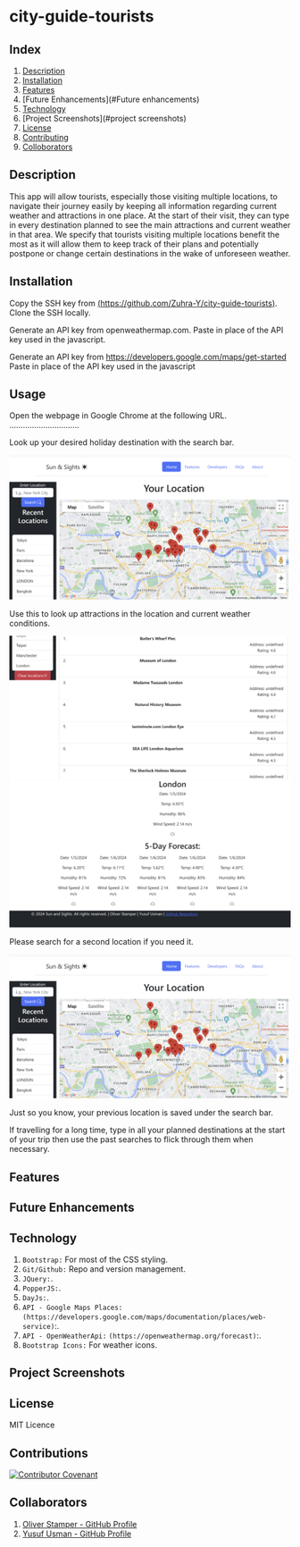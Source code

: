 # city-guide-tourists

## Index
1. [Description](#description)
2. [Installation](#installation)
3. [Features](#features)
4. [Future Enhancements](#Future enhancements)
5. [Technology](#technology)
6. [Project Screenshots](#project screenshots)
7. [License](#license)
8. [Contributing](#contributing)
9. [Colloborators](#collaborators)


## Description

This app will allow tourists, especially those visiting multiple locations, to navigate their journey easily by keeping all information regarding current weather and attractions in one place. At the start of their visit, they can type in every destination planned to see the main attractions and current weather in that area. We specify that tourists visiting multiple locations benefit the most as it will allow them to keep track of their plans and potentially postpone or change certain destinations in the wake of unforeseen weather.


## Installation
Copy the SSH key from [(https://github.com/Zuhra-Y/city-guide-tourists)](https://github.com/Zuhra-Y/city-guide-tourists). Clone the SSH locally.

Generate an API key from openweathermap.com. Paste in place of the API key used in the javascript.

Generate an API key from https://developers.google.com/maps/get-started Paste in place of the API key used in the javascript

## Usage
Open the webpage in Google Chrome at the following URL. 
...............................

Look up your desired holiday destination with the search bar.

![image](https://github.com/Zuhra-Y/city-guide-tourists/blob/5c07c60d5371c0a0412f33ab6268ec883611ec5e/assets/Screenshot%202024-01-05%20174541.png)

Use this to look up attractions in the location and current weather conditions.

![image](https://github.com/Zuhra-Y/city-guide-tourists/blob/9c0e01e1dc9e9e685fe87d1e50335d0d5f51c101/assets/Screenshot%202024-01-05%20174612.png)
![image](https://github.com/Zuhra-Y/city-guide-tourists/blob/6a1c9459e03827b1d9ffe0a8d51a26c52d0ee75a/assets/Screenshot%202024-01-05%20174639.png)

Please search for a second location if you need it.

![image](https://github.com/Zuhra-Y/city-guide-tourists/blob/5c07c60d5371c0a0412f33ab6268ec883611ec5e/assets/Screenshot%202024-01-05%20174541.png)

Just so you know, your previous location is saved under the search bar.

If travelling for a long time, type in all your planned destinations at the start of your trip then use the past searches to flick through them when necessary.

## Features

## Future Enhancements

## Technology
1. `Bootstrap:` For most of the CSS styling.
2. `Git/Github:` Repo and version management.
3. `JQuery:`.
4. `PopperJS:`. 
5. `DayJs:`.
6. `API - Google Maps Places:` `(https://developers.google.com/maps/documentation/places/web-service)`:.
7. `API - OpenWeatherApi:` `(https://openweathermap.org/forecast)`:.
8. `Bootstrap Icons:` For weather icons.

## Project Screenshots

## License
MIT Licence

## Contributions
[![Contributor Covenant](https://img.shields.io/badge/Contributor%20Covenant-2.1-4baaaa.svg)](code_of_conduct.md)

## Collaborators

1.  [Oliver Stamper - GitHub Profile](https://github.com/oliverstamper)
2.  [Yusuf Usman - GitHub Profile](https://github.com/Y-usman)

